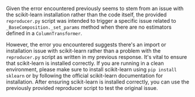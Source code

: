 Given the error encountered previously seems to stem from an issue with the scikit-learn installation rather than the code itself, the provided `reproducer.py` script was intended to trigger a specific issue related to `_BaseComposition._set_params` method when there are no estimators defined in a `ColumnTransformer`.

However, the error you encountered suggests there's an import or installation issue with scikit-learn rather than a problem with the `reproducer.py` script as written in my previous response. It's vital to ensure that scikit-learn is installed correctly. If you are running in a clean environment, please make sure to install scikit-learn using `pip install sklearn` or by following the official scikit-learn documentation for installation. After ensuring scikit-learn is installed correctly, you can use the previously provided reproducer script to test the original issue.